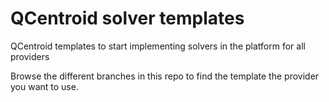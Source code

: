 # QCentroid solver templates
QCentroid templates to start implementing solvers in the platform for all providers

Browse the different branches in this repo to find the template the provider you want to use.
